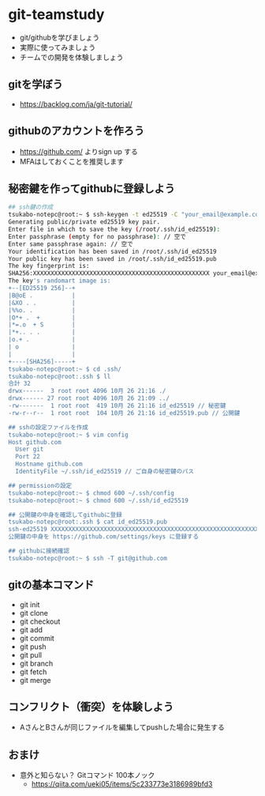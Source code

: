 # git-teamstudy

- git/githubを学びましょう
- 実際に使ってみましょう
- チームでの開発を体験しましょう

## gitを学ぼう
- https://backlog.com/ja/git-tutorial/

## githubのアカウントを作ろう

- https://github.com/ よりsign up する
- MFAはしておくことを推奨します

## 秘密鍵を作ってgithubに登録しよう

```bash
## ssh鍵の作成
tsukabo-notepc@root:~ $ ssh-keygen -t ed25519 -C "your_email@example.com" // ご自身のメアドで
Generating public/private ed25519 key pair.
Enter file in which to save the key (/root/.ssh/id_ed25519):
Enter passphrase (empty for no passphrase): // 空で
Enter same passphrase again: // 空で
Your identification has been saved in /root/.ssh/id_ed25519
Your public key has been saved in /root/.ssh/id_ed25519.pub
The key fingerprint is:
SHA256:XXXXXXXXXXXXXXXXXXXXXXXXXXXXXXXXXXXXXXXXXXXXXXXXXX your_email@example.com
The key's randomart image is:
+--[ED25519 256]--+
|B@oE .           |
|&XO . .          |
|%%o. .           |
|O*+ .  +         |
|*=.o  + S        |
|*+.. . .         |
|o.+ .            |
| o               |
|                 |
+----[SHA256]-----+
tsukabo-notepc@root:~ $ cd .ssh/
tsukabo-notepc@root:.ssh $ ll
合計 32
drwx------  3 root root 4096 10月 26 21:16 ./
drwx------ 27 root root 4096 10月 26 21:09 ../
-rw-------  1 root root  419 10月 26 21:16 id_ed25519 // 秘密鍵
-rw-r--r--  1 root root  104 10月 26 21:16 id_ed25519.pub // 公開鍵

## sshの設定ファイルを作成
tsukabo-notepc@root:~ $ vim config
Host github.com
  User git
  Port 22
  Hostname github.com
  IdentityFile ~/.ssh/id_ed25519 // ご自身の秘密鍵のパス

## permissionの設定
tsukabo-notepc@root:~ $ chmod 600 ~/.ssh/config
tsukabo-notepc@root:~ $ chmod 600 ~/.ssh/id_ed25519

## 公開鍵の中身を確認してgithubに登録
tsukabo-notepc@root:.ssh $ cat id_ed25519.pub
ssh-ed25519 XXXXXXXXXXXXXXXXXXXXXXXXXXXXXXXXXXXXXXXXXXXXXXXXXXXXXXXXXXXXXX your_email@example.com
公開鍵の中身を https://github.com/settings/keys に登録する

## githubに接続確認
tsukabo-notepc@root:~ $ ssh -T git@github.com
```

## gitの基本コマンド
- git init
- git clone
- git checkout
- git add
- git commit
- git push
- git pull
- git branch
- git fetch
- git merge

## コンフリクト（衝突）を体験しよう
- AさんとBさんが同じファイルを編集してpushした場合に発生する

## おまけ
- 意外と知らない？ Gitコマンド 100本ノック
  - https://qiita.com/ueki05/items/5c233773e3186989bfd3

